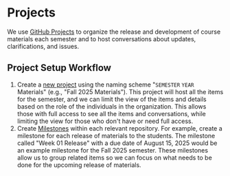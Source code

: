# Projects

We use [GitHub Projects](https://docs.github.com/en/issues/planning-and-tracking-with-projects) to organize the release and development of course materials each semester and to host conversations about updates, clarifications, and issues.

## Project Setup Workflow
1. Create a [new project](https://github.com/orgs/ccsf-math-108/projects) using the naming scheme "`SEMESTER` `YEAR` Materials" (e.g., "Fall 2025 Materials"). This project will host all the items for the semester, and we can limit the view of the items and details based on the role of the individuals in the organization. This allows those with full access to see all the items and conversations, while limiting the view for those who don't have or need full access.
2. Create [Milestones](https://docs.github.com/en/issues/using-labels-and-milestones-to-track-work/about-milestones) within each relevant repository. For example, create a milestone for each release of materials to the students. The milestone called "Week 01 Release" with a due date of August 15, 2025 would be an example milestone for the Fall 2025 semester. These milestones allow us to group related items so we can focus on what needs to be done for the upcoming release of materials.